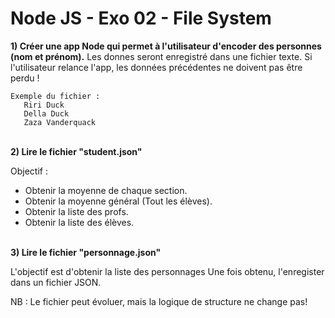 # Node JS - Exo 02 - File System 

__1)  Créer une app Node qui permet à l'utilisateur d'encoder des personnes (nom et prénom).__ 
Les donnes seront enregistré dans une fichier texte.
Si l'utilisateur relance l'app, les données précédentes ne doivent pas être perdu !

```
Exemple du fichier :
   Riri Duck
   Della Duck
   Zaza Vanderquack
```
\
__2) Lire le fichier "student.json"__

Objectif : 
 - Obtenir la moyenne de chaque section.
 - Obtenir la moyenne général (Tout les élèves).
 - Obtenir la liste des profs.
 - Obtenir la liste des élèves.

\
__3) Lire le fichier "personnage.json"__

L'objectif est d'obtenir la liste des personnages
Une fois obtenu, l'enregister dans un fichier JSON.

NB : Le fichier peut évoluer, mais la logique de structure ne change pas!